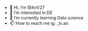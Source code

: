 - 👋 Hi, I’m @AnV27
- 👀 I’m interested in DE
- 🌱 I’m currently learning Data science
- 📫 How to reach me ig: _lv.an
<!---
AnV27/AnV27 is a ✨ special ✨ repository because its `README.md` (this file) appears on your GitHub profile.
You can click the Preview link to take a look at your changes.
--->
